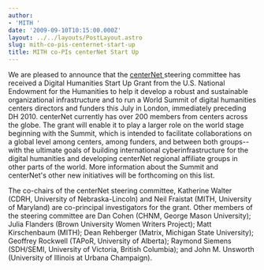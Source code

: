 ```yaml
---
author:
- 'MITH '
date: '2009-09-10T10:15:00.000Z'
layout: ../../layouts/PostLayout.astro
slug: mith-co-pis-centernet-start-up
title: MITH co-PIs centerNet Start Up
---
```


We are pleased to announce that the [centerNet ](http://www.digitalhumanities.org/centernet/)steering committee has received a Digital Humanities Start Up Grant from the U.S. National Endowment for the Humanities to help it develop a robust and sustainable organizational infrastructure and to run a World Summit of digital humanities centers directors and funders this July in London, immediately preceding DH 2010. centerNet currently has over 200 members from centers across the globe. The grant will enable it to play a larger role on the world stage beginning with the Summit, which is intended to facilitate collaborations on a global level among centers, among funders, and between both groups--with the ultimate goals of building international cyberinfrastructure for the digital humanities and developing centerNet regional affiliate groups in other parts of the world. More information about the Summit and centerNet's other new initiatives will be forthcoming on this list.

The co-chairs of the centerNet steering committee, Katherine Walter (CDRH, University of Nebraska-Lincoln) and Neil Fraistat (MITH, University of Maryland) are co-principal investigators for the grant. Other members of the steering committee are Dan Cohen (CHNM, George Mason University); Julia Flanders (Brown University Women Writers Project); Matt Kirschenbaum (MITH); Dean Rehberger (Matrix, Michigan State University); Geoffrey Rockwell (TAPoR, University of Alberta); Raymond Siemens (SDH/SEMI, University of Victoria, British Columbia); and John M. Unsworth (University of Illinois at Urbana Champaign).